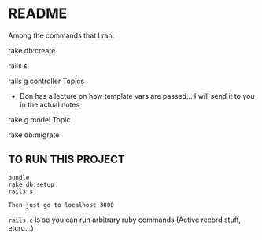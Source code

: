 # README

Among the commands that I ran:

rake db:create

rails s

rails g controller Topics    

- Don has a lecture on how template vars are passed... I will send it to you in the actual notes

rake g model Topic

rake db:migrate

## TO RUN THIS PROJECT

```
bundle
rake db:setup
rails s

Then just go to localhost:3000
```

`rails c` is so you can run arbitrary ruby commands (Active record stuff, etcru...)